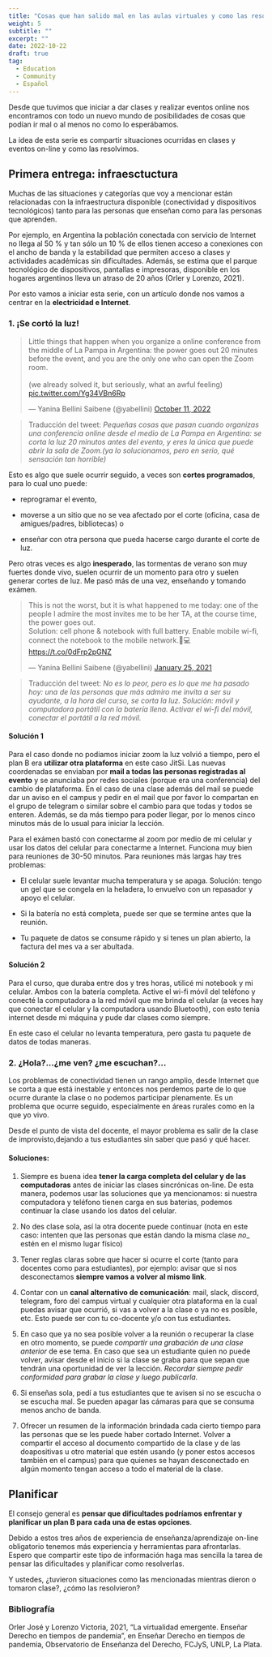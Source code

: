 ```yaml
---
title: "Cosas que han salido mal en las aulas virtuales y como las resolvimos - Entrega 1"
weight: 5
subtitle: ""
excerpt: ""
date: 2022-10-22
draft: true
tag:
  - Education
  - Community
  - Español
---
```


Desde que tuvimos que iniciar a dar clases y realizar eventos online nos encontramos con todo un nuevo mundo de posibilidades de cosas que podían ir mal o al menos no como lo esperábamos.

La idea de esta serie es compartir situaciones ocurridas en clases y eventos on-line y como las resolvimos.

## Primera entrega: infraesctuctura

Muchas de las situaciones y categorías que voy a mencionar están relacionadas con la infraestructura disponible (conectividad y dispositivos tecnológicos) tanto para las personas que enseñan como para las personas que aprenden.  

Por ejemplo, en Argentina la población conectada con servicio de Internet no llega al 50 % y tan sólo un 10 % de ellos tienen acceso a conexiones con el ancho de banda y la estabilidad que permiten acceso a clases y actividades académicas sin dificultades. Además, se estima que el parque tecnológico de dispositivos, pantallas e impresoras, disponible en los hogares argentinos lleva un atraso de 20 años (Orler y Lorenzo, 2021).

Por esto vamos a iniciar esta serie, con un artículo donde nos vamos a centrar en la __electricidad e Internet__.


### 1. ¡Se cortó la luz!

<blockquote class="twitter-tweet"><p lang="en" dir="ltr">Little things that happen when you organize a online conference from the middle of La Pampa in Argentina: the power goes out 20 minutes before the event, and you are the only one who can open the Zoom room.<br><br>(we already solved it, but seriously, what an awful feeling) <a href="https://t.co/Yg34VBn6Rp">pic.twitter.com/Yg34VBn6Rp</a></p>&mdash; Yanina Bellini Saibene (@yabellini) <a href="https://twitter.com/yabellini/status/1579943230745251840?ref_src=twsrc%5Etfw">October 11, 2022</a></blockquote> <script async src="https://platform.twitter.com/widgets.js" charset="utf-8"></script> 

> Traducción del tweet: _Pequeñas cosas que pasan cuando organizas una conferencia online desde el medio de La Pampa en Argentina: se corta la luz 20 minutos antes del evento, y eres la única que puede abrir la sala de Zoom.(ya lo solucionamos, pero en serio, qué sensación tan horrible)_

Esto es algo que suele ocurrir seguido, a veces son __cortes programados__, para lo cual uno puede:

* reprogramar el evento, 

* moverse a un sitio que no se vea afectado por el corte (oficina, casa de amigues/padres, bibliotecas) o 

* enseñar con otra persona que pueda hacerse cargo durante el corte de luz.

Pero otras veces es algo __inesperado__, las tormentas de verano son muy fuertes donde vivo, suelen ocurrir de un momento para otro y suelen generar cortes de luz. Me pasó más de una vez, enseñando y tomando exámen.

<blockquote class="twitter-tweet"><p lang="en" dir="ltr">This is not the worst, but it is what happened to me today: one of the people I admire the most invites me to be her TA, at the course time, the power goes out.<br>Solution: cell phone &amp; notebook with full battery. Enable mobile wi-fi, connect the notebook to the mobile network.🤩💻 <a href="https://t.co/0dFrp2pGNZ">https://t.co/0dFrp2pGNZ</a></p>&mdash; Yanina Bellini Saibene (@yabellini) <a href="https://twitter.com/yabellini/status/1353803203658309632?ref_src=twsrc%5Etfw">January 25, 2021</a></blockquote> <script async src="https://platform.twitter.com/widgets.js" charset="utf-8"></script> 

> Traducción del tweet: _No es lo peor, pero es lo que me ha pasado hoy: una de las personas que más admiro me invita a ser su ayudante, a la hora del curso, se corta la luz. Solución: móvil y computadora portátil con la batería llena. Activar el wi-fi del móvil, conectar el portátil a la red móvil._

#### Solución 1 

Para el caso donde no podiamos iniciar zoom la luz volvió a tiempo, pero el plan B era __utilizar otra plataforma__ en este caso JitSi. Las nuevas coordenadas se enviaban por __mail a todas las personas registradas al evento__ y se anunciaba por redes sociales (porque era una conferencia) del cambio de plataforma. En el caso de una clase además del mail se puede dar un aviso en el campus y pedir en el mail que por favor lo compartan en el grupo de telegram o similar sobre el cambio para que todas y todos se enteren. Además, se da más tiempo para poder llegar, por lo menos cinco minutos más de lo usual para iniciar la lección. 

Para el exámen bastó con conectarme al zoom por medio de mi celular y usar los datos del celular para conectarme a Internet.  Funciona muy bien para reuniones de 30-50 minutos.  Para reuniones más largas hay tres problemas:

* El celular suele levantar mucha temperatura y se apaga. Solución: tengo un gel que se congela en la heladera, lo envuelvo con un repasador y apoyo el celular.

* Si la batería no está completa, puede ser que se termine antes que la reunión.

* Tu paquete de datos se consume rápido y si tenes un plan abierto, la factura del mes va a ser abultada.


#### Solución 2

Para el curso, que duraba entre dos y tres horas, utilicé mi notebook y mi celular.  Ambos con la batería completa. Active el wi-fi móvil del teléfono y conecté la computadora a la red móvil que me brinda el celular (a veces hay que conectar el celular y la computadora usando Bluetooth), con esto tenia internet desde mi máquina y pude dar clases como siempre.

En este caso el celular no levanta temperatura, pero gasta tu paquete de datos de todas maneras.


### 2. ¿Hola?...¿me ven? ¿me escuchan?...

Los problemas de conectividad tienen un rango amplio, desde Internet que se corta a que está inestable y entonces nos perdemos parte de lo que ocurre durante la clase o no podemos participar plenamente. Es un problema que ocurre seguido, especialmente en áreas rurales como en la que yo vivo.  

Desde el punto de vista del docente, el mayor problema es salir de la clase de improvisto,dejando a tus estudiantes sin saber que pasó y qué hacer.

#### Soluciones:

1. Siempre es buena idea __tener la carga completa del celular y de las computadoras__ antes de iniciar las clases sincrónicas on-line. De esta manera, podemos usar las soluciones que ya mencionamos: si nuestra computadora y teléfono tienen carga en sus baterias, podemos continuar la clase usando los datos del celular. 

2. No des clase sola, así la otra docente puede continuar (nota en este caso: intenten que las personas que están dando la misma clase _no__ estén en el mismo lugar físico)

3. Tener reglas claras sobre que hacer si ocurre el corte (tanto para docentes como para estudiantes), por ejemplo: avisar que si nos desconectamos __siempre vamos a volver al mismo link__. 

4. Contar con un __canal alternativo de comunicación__: mail, slack, discord, telegram, foro del campus virtual y cualquier otra plataforma en la cual puedas avisar que ocurrió, si vas a volver a la clase o ya no es posible, etc.  Esto puede ser con tu co-docente y/o con tus estudiantes.

5. En caso que ya no sea posible volver a la reunión o recuperar la clase en otro momento, se puede _compartir una grabación de una clase anterior_ de ese tema.  En caso que sea un estudiante quien no puede volver, avisar desde el inicio si la clase se graba para que sepan que tendrán una oportunidad de ver la lección.  _Recordar siempre pedir conformidad para grabar la clase y luego publicarla._

6. Si enseñas sola, pedí a tus estudiantes que te avisen si no se escucha o se escucha mal. Se pueden apagar las cámaras para que se consuma menos ancho de banda.

7. Ofrecer un resumen de la información brindada cada cierto tiempo para las personas que se les puede haber cortado Internet.  Volver a compartir el acceso al documento compartido de la clase y de las doapositivas u otro material que estén usando (y poner estos accesos también en el campus) para que quienes se hayan desconectado en algún momento tengan acceso a todo el material de la clase.

## Planificar 

El consejo general es __pensar que dificultades podríamos enfrentar y planificar un plan B para cada una de estas opciones__. 

Debido a estos tres años de experiencia de enseñanza/aprendizaje on-line obligatorio tenemos más experiencia y herramientas para afrontarlas. Espero que compartir este tipo de información haga mas sencilla la tarea de pensar las dificultades y planificar como resolverlas.

Y ustedes, ¿tuvieron situaciones como las mencionadas mientras dieron o tomaron clase?, ¿cómo las resolvieron?


### Bibliografía

Orler José y Lorenzo Victoria, 2021, “La virtualidad emergente. Enseñar Derecho en tiempos de pandemia”, en Enseñar Derecho en tiempos de pandemia, Observatorio de Enseñanza del Derecho, FCJyS, UNLP, La Plata.
